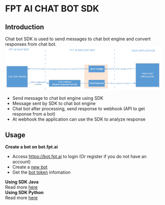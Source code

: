 # FPT AI CHAT BOT SDK  
## Introduction  
Chat bot SDK is used to send messages to chat bot engine and convert responses from chat bot.  
![Introduction](docs/Attribute.png "title")
- Send message to chat bot engine using SDK
- Message sent by SDK to chat bot engine
- Chat bot after processing, send response to webhook (API to get response from a bot)
- At webhook the application can use the SDK to analyze response

## Usage  
**Create a bot on bot.fpt.ai**
   + Access https://bot.fpt.ai to login (Or register if you do not have an account)  
   + Create a <a href="https://docs.fpt.ai/docs/en/conversation/documentation/bot-creator/bot">new bot</a>
   + Get the <a href="https://docs.fpt.ai/docs/en/conversation/documentation/bot-creator/settings#bot-information">bot token</a> infomation

**Using SDK Java**  
Read more [here](fptai-sdk-java-example/README.md)  
**Using SDK Python**  
Read more [here](fptai-sdk-python-example/README.md)   